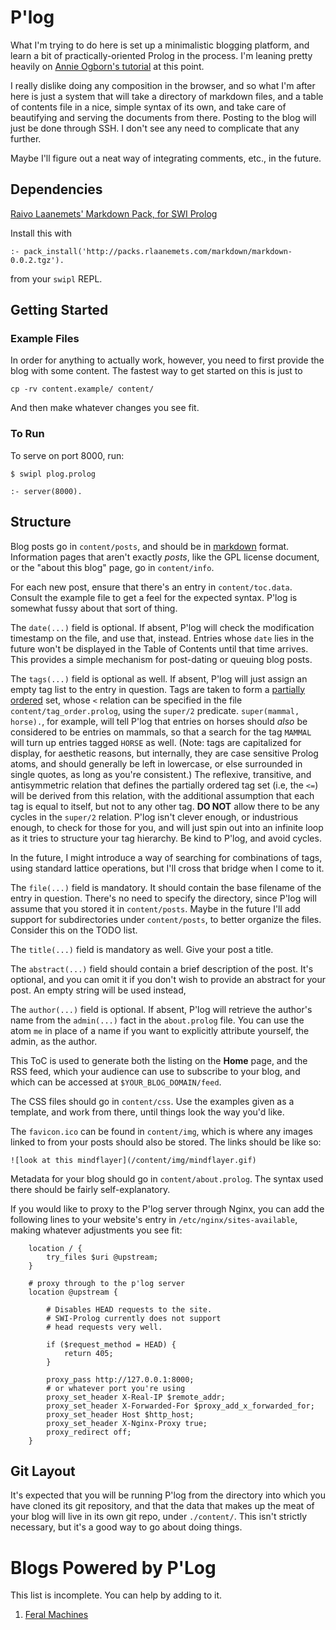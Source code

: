 # P'log

What I'm trying to do here is set up a minimalistic blogging
platform, and learn a bit of practically-oriented Prolog in
the process. I'm leaning pretty heavily on 
[Annie Ogborn's tutorial](http://www.pathwayslms.com/swipltuts/html/index.html)
at this point. 

I really dislike doing any composition in the browser, and so
what I'm after here is just a system that will take a directory
of markdown files, and a table of contents file in a nice, simple
syntax of its own, and take care of beautifying and serving the
documents from there. Posting to the blog will just be done through
SSH. I don't see any need to complicate that any further. 

Maybe I'll figure out a neat way of integrating comments, etc., 
in the future. 

## Dependencies
[Raivo Laanemets' Markdown Pack, for SWI Prolog](http://packs.rlaanemets.com/markdown/markdown-0.0.2.tgz)

Install this with
```
:- pack_install('http://packs.rlaanemets.com/markdown/markdown-0.0.2.tgz').
```
from your `swipl` REPL.

## Getting Started

### Example Files

In order for anything to actually work, however, you need to first
provide the blog with some content. The fastest way to get started
on this is just to
```
cp -rv content.example/ content/
```
And then make whatever changes you see fit. 

### To Run

To serve on port 8000, run:

```
$ swipl plog.prolog

:- server(8000). 
```

## Structure 

Blog posts go in `content/posts`, and should be
in [markdown](https://github.com/adam-p/markdown-here/wiki/Markdown-Cheatsheet)
format. Information pages that aren't exactly *posts*, like the GPL 
license document, or the "about this blog" page, go in `content/info`.

For each new post, ensure that there's an entry in `content/toc.data`. Consult
the example file to get a feel for the expected syntax. P'log is somewhat fussy
about that sort of thing.

The `date(...)` field is optional. If absent, P'log will check the modification
timestamp on the file, and use that, instead. Entries whose `date` lies in
the future won't be displayed in the Table of Contents until that time arrives.
This provides a simple mechanism for post-dating or queuing blog posts.

The `tags(...)` field is optional as well. If absent, P'log will just assign an
empty tag list to the entry in question. Tags are taken to form a 
[partially ordered](http://mathworld.wolfram.com/PartialOrder.html) set,
whose `<` relation can be specified in the file `content/tag_order.prolog`, 
using the `super/2` predicate. `super(mammal, horse).`, for example, will
tell P'log that entries on horses should _also_ be considered to be entries
on mammals, so that a search for the tag `MAMMAL` will turn up entries tagged
`HORSE` as well. (Note: tags are capitalized for display, for aesthetic reasons,
but internally, they are case sensitive Prolog atoms, and should generally be
left in lowercase, or else surrounded in single quotes, as long as you're 
consistent.) The reflexive, transitive, and antisymmetric relation that
defines the partially ordered tag set (i.e, the `<=`) will be derived from
this relation, with the additional assumption that each tag is equal to itself,
but not to any other tag. **DO NOT** allow there to be any cycles in the
`super/2` relation. P'log isn't clever enough, or industrious enough, to 
check for those for you, and will just spin out into an infinite loop as
it tries to structure your tag hierarchy. Be kind to P'log, and avoid
cycles.

In the future, I might introduce a way of searching for
combinations of tags, using standard lattice operations, but I'll cross that
bridge when I come to it.

The `file(...)` field is mandatory. It should contain the base filename of 
the entry in question. There's no need to specify the directory, since
P'log will assume that you stored it in `content/posts`. Maybe in the future
I'll add support for subdirectories under `content/posts`, to better organize
the files. Consider this on the TODO list.

The `title(...)` field is mandatory as well. Give your post a title.

The `abstract(...)` field should contain a brief description of the post. It's
optional, and you can omit it if you don't wish to provide an abstract for
your post. An empty string will be used instead,

The `author(...)` field is optional. If absent, P'log will retrieve the
author's name from the `admin(...)` fact in the `about.prolog` file. 
You can use the atom `me` in place of a name if you want to explicitly
attribute yourself, the admin, as the author.

This ToC is used to generate both the listing on the **Home** page, and the RSS
feed, which your audience can use to subscribe to your blog, and which can be
accessed at `$YOUR_BLOG_DOMAIN/feed`. 

The CSS files should go in `content/css`. Use the examples given as a template,
and work from there, until things look the way you'd like. 

The `favicon.ico` can be found in `content/img`, which is where any images linked
to from your posts should also be stored. The links should be like so:

```
![look at this mindflayer](/content/img/mindflayer.gif)
```

Metadata for your blog should go in `content/about.prolog`. The syntax used
there should be fairly self-explanatory. 

If you would like to proxy to the P'log server through Nginx, you can
add the following lines to your website's entry in `/etc/nginx/sites-available`,
making whatever adjustments you see fit:
```
    location / {
        try_files $uri @upstream;
    }

    # proxy through to the p'log server
    location @upstream {

        # Disables HEAD requests to the site.
        # SWI-Prolog currently does not support
        # head requests very well.

        if ($request_method = HEAD) {
            return 405;
        }
        
        proxy_pass http://127.0.0.1:8000;
        # or whatever port you're using
        proxy_set_header X-Real-IP $remote_addr;
        proxy_set_header X-Forwarded-For $proxy_add_x_forwarded_for;
        proxy_set_header Host $http_host;
        proxy_set_header X-Nginx-Proxy true;
        proxy_redirect off;
    }

```

## Git Layout

It's expected that you will be running P'log from the directory into which
you have cloned its git repository, and that the data that makes up the
meat of your blog will live in its own git repo, under `./content/`. This
isn't strictly necessary, but it's a good way to go about doing things.

# Blogs Powered by P'Log

This list is incomplete. You can help by adding to it. 

1. [Feral Machines](http://feralmachin.es)
